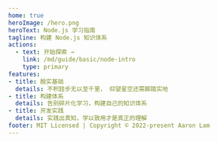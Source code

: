 ```yaml
---
home: true
heroImage: /hero.png
heroText: Node.js 学习指南
tagline: 构建 Node.js 知识体系
actions:
  - text: 开始探索 →
    link: /md/guide/basic/node-intro
    type: primary
features:
- title: 殷实基础
  details: 不积跬步无以至千里， 仰望星空还需脚踏实地
- title: 构建体系
  details: 告别碎片化学习，构建自己的知识体系
- title: 开发实践
  details: 实践出真知，学以致用才是真正的理解
footer: MIT Licensed | Copyright © 2022-present Aaron Lam
---
```

